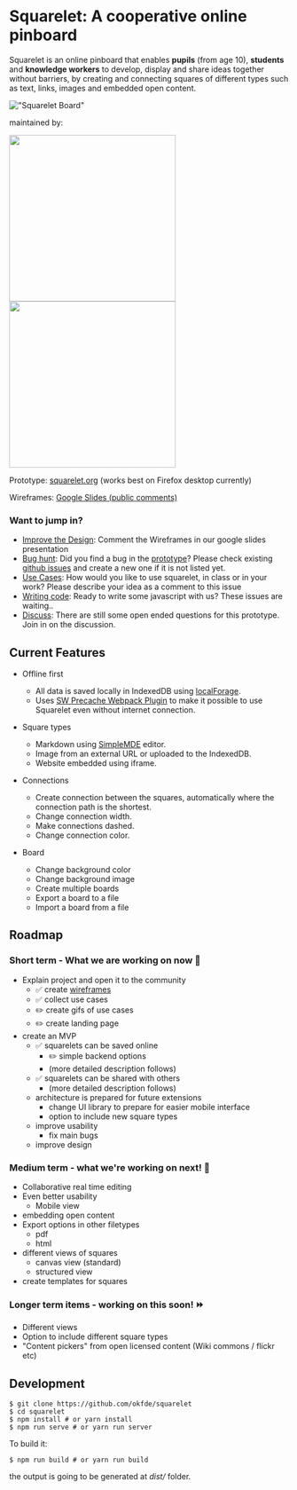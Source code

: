 #  Squarelet: A cooperative online pinboard

Squarelet is an online pinboard that enables **pupils** (from age 10), **students** and **knowledge workers** to develop, display and share ideas together without barriers, by creating and connecting squares of different types such as text, links, images and embedded open content.

!["Squarelet Board"](https://edulabs.de/assets/img/static/squarelet.png)

maintained by: 

[<img src="https://okfn.de/static/okf/okf-logo-topbar.svg" width=300>](https://www.okfn.de)  [<img src="https://edulabs.de/assets/img/static/edulabs-logo.svg" width=300>](https://edulabs.de/)

Prototype: [squarelet.org](https://squarelet.org) (works best on Firefox desktop currently)

Wireframes: [Google Slides (public comments)](https://docs.google.com/presentation/d/1NvHgqwmQuJguAoU0G2bbBaeWv8Zr5yRbvQd_LWUeYW4)

### Want to jump in?
* [Improve the Design](https://docs.google.com/presentation/d/1NvHgqwmQuJguAoU0G2bbBaeWv8Zr5yRbvQd_LWUeYW4): Comment the Wireframes in our google slides presentation
* [Bug hunt](https://github.com/okfde/squarelet/issues/): Did you find a bug in the [prototype](https://squarelet.org)? Please check existing [github issues](https://github.com/okfde/squarelet/issues/) and create a new one if it is not listed yet.
* [Use Cases](): How would you like to use squarelet, in class or in your work? Please describe your idea as a comment to this issue
* [Writing code](https://github.com/okfde/squarelet/labels/development): Ready to write some javascript with us? These issues are waiting..
* [Discuss](https://github.com/okfde/squarelet/labels/question): There are still some open ended questions for this prototype. Join in on the discussion.

## Current Features
 * Offline first
    * All data is saved locally in IndexedDB using [localForage](https://localforage.github.io/localForage/).
    * Uses [SW Precache Webpack Plugin](https://github.com/goldhand/sw-precache-webpack-plugin) to make it possible to use Squarelet even without internet connection.

 * Square types
    * Markdown using [SimpleMDE](https://simplemde.com/) editor.
    * Image from an external URL or uploaded to the IndexedDB.
    * Website embedded using iframe.
  
 * Connections
    * Create connection between the squares, automatically where the connection path is the shortest.
    * Change connection width.
    * Make connections dashed.
    * Change connection color.
 * Board
    * Change background color
    * Change background image
    * Create multiple boards
    * Export a board to a file
    * Import a board from a file

## Roadmap
### Short term - What we are working on now :tada:
* Explain project and open it to the community 
	* :white_check_mark: create [wireframes](https://docs.google.com/presentation/d/1NvHgqwmQuJguAoU0G2bbBaeWv8Zr5yRbvQd_LWUeYW4)
	* :white_check_mark: collect use cases
	* :pencil2: create gifs of use cases
	* :pencil2: create landing page
* create an MVP
	* :white_check_mark: squarelets can be saved online 
	    * :pencil2: simple backend options
		* (more detailed description follows)
	* :white_check_mark: squarelets can be shared with others
		* (more detailed description follows)
	* architecture is prepared for future extensions
		* change UI library to prepare for easier mobile interface
		* option to include new square types
	* improve usability
		*  fix main bugs
	* improve design
	

### Medium term - what we're working on next! :art:
* Collaborative real time editing
* Even better usability
    * Mobile view
* embedding open content
* Export options in other filetypes
    * pdf
    * html
* different views of squares
    * canvas view (standard)
    * structured view
* create templates for squares


### Longer term items - working on this soon! :fast_forward: 
* Different views
* Option to include different square types
* "Content pickers" from open licensed content (Wiki commons / flickr etc)

## Development
 
 ```
 $ git clone https://github.com/okfde/squarelet
 $ cd squarelet
 $ npm install # or yarn install
 $ npm run serve # or yarn run server
 ```
 
 To build it:
 
 ```
 $ npm run build # or yarn run build
 ```
 
 the output is going to be generated at _dist/_ folder.
